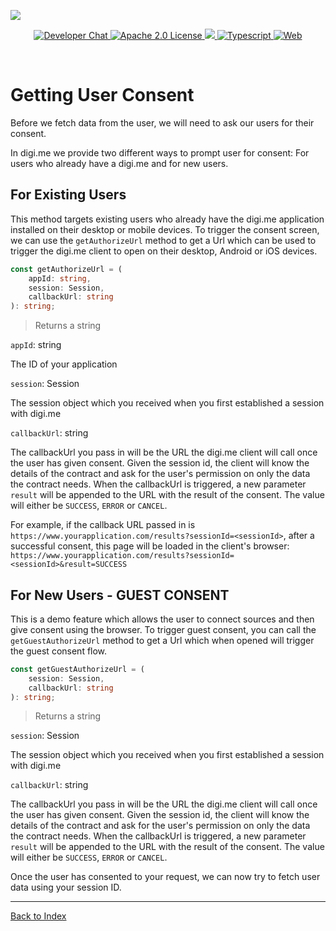 ![](https://securedownloads.digi.me/partners/digime/SDKReadmeBanner.png)
<p align="center">
    <a href="https://developers.digi.me/slack/join">
        <img src="https://img.shields.io/badge/chat-slack-blueviolet.svg" alt="Developer Chat">
    </a>
    <a href="LICENSE">
        <img src="https://img.shields.io/badge/license-apache 2.0-blue.svg" alt="Apache 2.0 License">
    </a>
    <a href="#">
    	<img src="https://img.shields.io/badge/build-passing-brightgreen.svg">
    </a>
    <a href="https://www.typescriptlang.org/">
        <img src="https://img.shields.io/badge/language-typescript-ff69b4.svg" alt="Typescript">
    </a>
    <a href="https://developers.digi.me/">
        <img src="https://img.shields.io/badge/web-digi.me-red.svg" alt="Web">
    </a>
</p>

<br>

# Getting User Consent

Before we fetch data from the user, we will need to ask our users for their consent.

In digi.me we provide two different ways to prompt user for consent: For users who already have a digi.me and for new users.

## For Existing Users
This method targets existing users who already have the digi.me application installed on their desktop or mobile devices.
To trigger the consent screen, we can use the `getAuthorizeUrl` method to get a Url which can be used to trigger the digi.me client to open on their desktop, Android or iOS devices. 

```typescript
const getAuthorizeUrl = (
    appId: string,
    session: Session,
    callbackUrl: string
): string;
```
> Returns a string

`appId`: string

The ID of your application

`session`: Session

The session object which you received when you first established a session with digi.me

`callbackUrl`: string

The callbackUrl you pass in will be the URL the digi.me client will call once the user has given consent. Given the session id, the client will know the details of the contract and ask for the user's permission on only the data the contract needs. When the callbackUrl is triggered, a new parameter `result` will be appended to the URL with the result of the consent. The value will either be `SUCCESS`, `ERROR` or `CANCEL`. 

For example, if the callback URL passed in is `https://www.yourapplication.com/results?sessionId=<sessionId>`, after a successful consent, this page will be loaded in the client's browser: `https://www.yourapplication.com/results?sessionId=<sessionId>&result=SUCCESS`


## For New Users - GUEST CONSENT
This is a demo feature which allows the user to connect sources and then give consent using the browser. To trigger guest consent, you can call the `getGuestAuthorizeUrl` method to get a Url which when opened will trigger the guest consent flow.

```typescript
const getGuestAuthorizeUrl = (
    session: Session,
    callbackUrl: string
): string;
```
> Returns a string

`session`: Session

The session object which you received when you first established a session with digi.me

`callbackUrl`: string

The callbackUrl you pass in will be the URL the digi.me client will call once the user has given consent. Given the session id, the client will know the details of the contract and ask for the user's permission on only the data the contract needs. When the callbackUrl is triggered, a new parameter `result` will be appended to the URL with the result of the consent. The value will either be `SUCCESS`, `ERROR` or `CANCEL`. 

Once the user has consented to your request, we can now try to fetch user data using your session ID.

-----

[Back to Index](./README.md)

